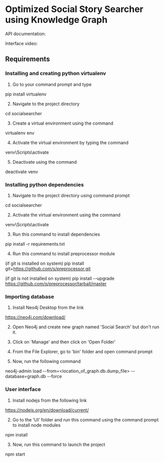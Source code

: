 # Optimized Social Story Searcher using Knowledge Graph

API documentation:

Interface video:

## Requirements

### Installing and creating python virtualenv
1. Go to your command prompt and type

pip install virtualenv

2. Navigate to the project directory

cd socialsearcher

3. Create a virtual environment using the command

virtualenv env

4. Activate the virtual environment by typing the command

venv\Scripts\activate

5. Deactivate using the command

deactivate venv

### Installing python dependencies
1. Navigate to the project directory using command prompt

cd socialsearcher

2. Activate the virtual environment using the command

venv\Scripts\activate

3. Run this command to install dependencies

pip install -r requirements.txt

4. Run this command to install preprocessor module

(if git is installed on system)
pip install git+https://github.com/s/preprocessor.git

(if git is not installed on system)
pip install --upgrade https://github.com/s/preprocessor/tarball/master

### Importing database

1. Install Neo4j Desktop from the link

https://neo4j.com/download/

2. Open Neo4j and create new graph named 'Social Search' but don't run it.

3. Click on 'Manage' and then click on 'Open Folder'

4. From the File Explorer, go to 'bin' folder and open command prompt

5. Now, run the following command

neo4j-admin load --from=<location_of_graph.db.dump_file> --database=graph.db --force

### User interface

1. Install nodejs from the following link

https://nodejs.org/en/download/current/

2. Go to the 'UI' folder and run this command using the command prompt to install node modules

npm install

3. Now, run this command to launch the project

npm start

